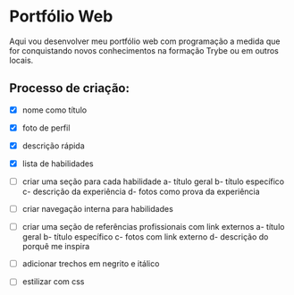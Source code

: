 # Portfólio Web
Aqui vou desenvolver meu portfólio web com programação a medida que for conquistando novos conhecimentos na formação Trybe ou em outros locais.

## Processo de criação:
- [x] nome como título
- [x] foto de perfil
- [x] descrição rápida
- [x] lista de habilidades
- [ ] criar uma seção para cada habilidade
        a- título geral
        b- título específico
        c- descrição da experiência
        d- fotos como prova da experiência
- [ ] criar navegação interna para habilidades
- [ ] criar uma seção de referências profissionais com link externos
            a- título geral
            b- título específico
            c- fotos com link externo
            d- descrição do porquê me inspira
- [ ] adicionar trechos em negrito e itálico

- [ ] estilizar com css